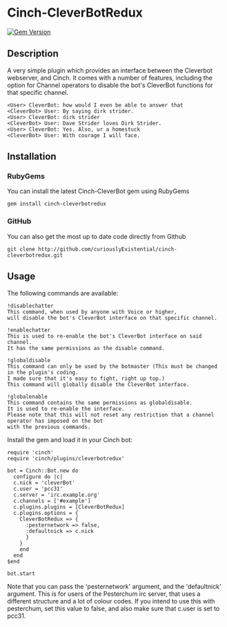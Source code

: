 # Cinch-CleverBotRedux

[![Gem Version](https://badge.fury.io/rb/cinch-cleverbotredux.svg)](http://badge.fury.io/rb/cinch-cleverbotredux)

## Description

A very simple plugin which provides an interface between the Cleverbot webserver, and Cinch. It comes with a number of features, including the option for Channel operators to disable the bot's CleverBot functions for that specific channel.

	<User> CleverBot: how would I even be able to answer that
	<CleverBot> User: By saying dirk strider.
	<User> CleverBot: dirk strider
	<CleverBot> User: Dave Strider loves Dirk Strider.
	<User> CleverBot: Yes. Also, ur a homestuck
	<CleverBot> User: With courage I will face.

## Installation

### RubyGems

You can install the latest Cinch-CleverBot gem using RubyGems

    gem install cinch-cleverbotredux

### GitHub

You can also get the most up to date code directly from Github

    git clone http://github.com/curiouslyExistential/cinch-cleverbotredux.git

## Usage

The following commands are available:

	!disablechatter
	This command, when used by anyone with Voice or higher,
	will disable the bot's CleverBot interface on that specific channel.

	!enablechatter
	This is used to re-enable the bot's CleverBot interface on said channel. 
	It has the same permissions as the disable command.

	!globaldisable
	This command can only be used by the botmaster (This must be changed in the plugin's coding. 
	I made sure that it's easy to fight, right up top.)
	This command will globally disable the CleverBot interface.

	!globalenable
	This command contains the same permissions as globaldisable. 
	It is used to re-enable the interface. 
	Please note that this will not reset any restriction that a channel operator has imposed on the bot
	with the previous commands.

Install the gem and load it in your Cinch bot:

	require 'cinch'
	require 'cinch/plugins/cleverbotredux'

	bot = Cinch::Bot.new do
  	  configure do |c|
	  c.nick = 'cleverBot'
	  c.user = 'pcc31'
	  c.server = 'irc.example.org'
	  c.channels = ['#example']
	  c.plugins.plugins = [CleverBotRedux]
	  c.plugins.options = {
	    CleverBotRedux => {
	      :pesternetwork => false,
	      :defaultnick => c.nick
	      }
	    }
	    end
	  end
	$end

	bot.start

Note that you can pass the 'pesternetwork' argument, and the 'defaultnick' argument. This is for users of the Pesterchum irc server, that uses a different structure and a lot of colour codes. If you intend to use this with pesterchum, set this value to false, and also make sure that c.user is set to pcc31.
